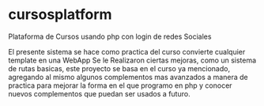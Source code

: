 # cursosplatform
Plataforma de Cursos usando php con login de redes Sociales

El presente sistema se hace como practica del curso convierte cualquier template en una WebApp 
Se le Realizaron ciertas mejoras, como un sistema de rutas basicas, este proyecto se basa en el curso ya mencionado,
agregando al mismo algunos complementos mas avanzados a manera de practica para mejorar la forma en el que programo en php y conocer 
nuevos complementos que puedan ser usados a futuro.
